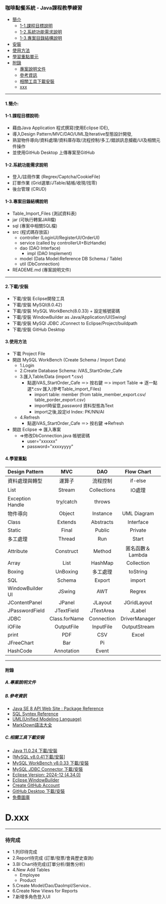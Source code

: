 ### 咖啡點餐系統 - Java課程教學練習  <br>
+ [簡介](#1.簡介)  <br>
  + [1-1.課程目標說明](#1-1.課程目標說明)  <br>
  + [1-2.系統功能需求說明](#1-2.系統功能需求說明)  <br>
  + [1-3.專案目錄結構說明](#1-3.專案目錄結構說明)  <br>
+ [安裝](#2.下載/安裝)  
+ [使用方法](#3.使用方法)  <br>
+ [學習重點單元](#4.學習重點)  <br>
+ [附錄](#附錄.參考資訊)  <br>
  + [專案說明文件](#A.專案說明文件)  <br>
  + [參考資訊](#b參考資訊--)  <br>
  + [相關工具下載安裝](#C.相關工具下載安裝)  <br>
  + [xxx](#dxxx--)  <br>
<HR>

#### 1.簡介:  <br>
#### 1-1.課程目標說明:  <br>
+ 藉由Java Application 程式撰寫(使用Eclipse IDE),  <br>
+ 導入Design Pattern/MVC/DAO/UML及Iterative型態設計開發,  <br>
+ 熟習物件導向/資料處理/資料庫存取/流程控制/多工/錯誤訊息攔截/UI及相關元件操作  <br>
+ 並使用GitHub Desktop 上傳專案至GitHub  <br>
#### 1-2.系統功能需求說明  <br>
+ 登入/註冊作業 (Regrex/Captcha/CookieFile)  <br>
+ 訂單作業 (Grid選單/JTable/結帳/收現/找零)  <br>
+ 後台管理 (CRUD)  <br>
#### 1-3.專案目錄結構說明  <br>
+ Table_Import_Files (測試資料表)  <br>
+ jar (可執行轉案JAR檔)  <br>
+ sql (專案中相關SQL檔)  <br>
+ src (程式碼存放區)  <br>
  + controller (LoginUI/RegisterUI/OrderUI)  <br>
  + service (called by controllerUI+BizHandle)  <br>
  + dao (DAO Interface)  <br>
    + impl (DAO Implement)  <br>
  + model (Data Model:Reference DB Schema / Table)  <br>
  + util (DbConnection)  <br>
+ READEME.md (專案說明文件)  <br>
<HR>

#### 2.下載/安裝  <br>
+ 下載/安裝 Eclipse開發工具  <br>
+ 下載/安裝 MySQl(8.0.42)  <br>
+ 下載/安裝 ＭySQL WorkBench(8.0.33) + 設定帳號密碼 <br>
+ 下載/安裝 WindowBuilder as Java/Application/UI(Swing)  <br>
+ 下載/安裝 MySQl JDBC JConnect to Eclipse/Project/buildpath  <br>
+ 下載/安裝 GitHub Desktop  <br>

#### 3.使用方法  <br>
+ 下載 Project File  <br>
+ 開啟 MySQL WorkBench  (Create Schema / Import Data)  <br>
  + 1.Login
  + 2.Create Database Schema: iVAS_StartOrder_Cafe  <br>
  + 3.匯入Table/Data (import *.csv)
    + 點選iVAS_StartOrder_Cafe ＝> 按右鍵 ＝> import Table => 逐一點選*.csv 匯入(參考Table_import_Files)  <br>
      + import table: member   (from table_member_export.csv/ table_porder_export.csv)
      + import時留意,password 資料型態為Text
      + import之後,設定id Index: PK/NN/AI 
  + 4.Refresh
    + 點選iVAS_StartOrder_Cafe ＝> 按右鍵 =>Refresh  <br>
+ 開啟 Eclipse => 匯入專案  <br>
  + =>修改DbConnection.java 帳號密碼  <br>
    + user="xxxxxx"  <br>
    + password="xxxxyyyy"  <br>
#### 4.學習重點  <br>
|Design Pattern  |MVC         |DAO          |Flow Chart    |Iteration         |Maven/pom.xml   |
|:--             |:--:        |:--:         |:--:          |:--:              |--:             | 
|資料處理與轉型    |運算子       |流程控制       |if-else       |Switch            |ForEach         | <br> 
|List            |Stream      |Collections  |IO處理         |Annotation        |                |  <br>
|Exception Handle|try/catch   |throws|      |              |                   |               |  <br>
|物件導向         |Object      |Instance      |UML Diagram   |Object Injection  |                |  <br>
|Class          |Extends      |Abstracts     |Interface     |Implements        | Scope          |  <br>
|Static         |Final        |Public        |Private       |Protected         |Default         |  <br>
|多工處理        |Thread       |Run           |Start          |Syncronize       |Time             |  <br>
|Attribute      |Construct    |Method        |匿名函數＆Lambda|gwtter/setter     |toString        |  <br>
|Array           |List         |HashMap      |Collection     |Set               |Directory       |  <br>
|Boxing          |UnBoxing     |多工處理      |toString       |LocalDateTime      |Event          |  <br>
|SQL             |Schema       |Export       |import         |join              |                |  <br>
|WindowBuilder UI|JSwing       |AWT          |Regrex         |JFrame            |Window          |  <br>
|JContentPanel   |JPanel       |JLayout      |JGridLayout    |JBoaderLayout     |JScroll         |  <br>
|JPasswordField  |JTextField   |JTextArea    |JLabel         |JButton           |Image           |  <br>
|JDBC            |Class.forName|Connection   |DriverManager  |PreparedStatement |ResultSet       |  <br>
|iOFile          |OutputFile   |InputFile    |OutputStream   |InputStream       |Seriaziable     |  <br>
|print           |PDF          |CSV          |Excel          |Word               |PPT            |  <br>
|JFreeChart      |Bar          |Pi           |               |                   |               |  <br>
|HashCode|Annotation|Event||||  <br>
<HR>

#### 附錄  <br>
##### A.專案說明文件  <br>
##### B.參考資訊  <br>
+ [Java SE 8 API Web Site : Package Reference](https://docs.oracle.com/javase/8/docs/api/)  <br>
+ [SQL Syntex Reference](https://www.w3schools.com/)  <br>
+ [UML(Unified Modeling Language)](https://zh.wikipedia.org/zh-tw/%E7%BB%9F%E4%B8%80%E5%BB%BA%E6%A8%A1%E8%AF%AD%E8%A8%80)   <br>
+ [MarkDown語法大全](https://hackmd.io/@eMP9zQQ0Qt6I8Uqp2Vqy6w/SyiOheL5N/%2FBVqowKshRH246Q7UDyodFA)  <br>

##### C.相關工具下載安裝  <br>
+ [Java 11.0.24 下載/安裝](https://www.oracle.com/tw/java/technologies/javase/jdk11-archive-downloads.html)
+ [[MySQL v8.0.41下載/安裝](https://dev.mysql.com/downloads/mysql/8.0.html)]  <br>
+ [MySQL WorkBench v8.0.33 下載/安裝](https://dev.mysql.com/downloads/workbench/) <br>
+ [MySQL JDBC Connector 下載/安裝](https://downloads.mysql.com/archives/c-j/)  <br>
+ [Eclipse Version: 2024-12 (4.34.0)](https://www.eclipse.org/downloads/)  <br>
+ [Eclipse WindowBuilder](https://projects.eclipse.org/projects/tools.windowbuilder/downloads)  <br>
+ [Create GitHub Account](https://github.com/) <br>
+ [GitHub Desktop 下載/安裝](https://desktop.github.com/download/)  <br>
+ [免費圖庫](https://www.iconarchive.com/)  <br>

# D.xxx  <br>

<HR>

### 待完成
+ 1.列印待完成
+ 2.Report待完成 (訂單/發票/會員歷史查詢)
+ 3.BI Chart待完成(訂單分析/銷售分析)
+ 4.New Add Tables
  + Employee
  + Product 
+ 5.Create Model/Dao/DaoImpl/Service..
+ 6.Create New Views for Reports
+ 7.新增多角色登入UI

